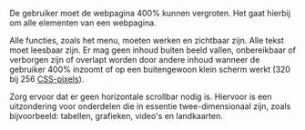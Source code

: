 <!-- @license CC0-1.0 -->

De gebruiker moet de webpagina 400% kunnen vergroten. Het gaat hierbij om alle elementen van een webpagina.

Alle functies, zoals het menu, moeten werken en zichtbaar zijn. Alle tekst moet leesbaar zijn. Er mag geen inhoud buiten beeld vallen, onbereikbaar of verborgen zijn of overlapt worden door andere inhoud wanneer de gebruiker 400% inzoomt of op een buitengewoon klein scherm werkt (320 bij 256 [CSS-pixels](https://developer.mozilla.org/en-US/docs/Glossary/CSS_pixel)).

Zorg ervoor dat er geen horizontale scrollbar nodig is. Hiervoor is een uitzondering voor onderdelen die in essentie twee-dimensionaal zijn, zoals bijvoorbeeld: tabellen, grafieken, video's en landkaarten.
